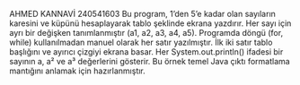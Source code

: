AHMED KANNAVİ
240541603
Bu program, 1’den 5’e kadar olan sayıların karesini ve küpünü hesaplayarak tablo şeklinde ekrana yazdırır.
Her sayı için ayrı bir değişken tanımlanmıştır (a1, a2, a3, a4, a5).
Programda döngü (for, while) kullanılmadan manuel olarak her satır yazılmıştır.
İlk iki satır tablo başlığını ve ayırıcı çizgiyi ekrana basar.
Her System.out.println() ifadesi bir sayının a, a² ve a³ değerlerini gösterir.
Bu örnek temel Java çıktı formatlama mantığını anlamak için hazırlanmıştır.
